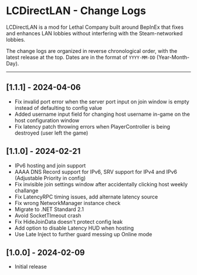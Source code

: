 # LCDirectLAN - Change Logs

LCDirectLAN is a mod for Lethal Company built around BepInEx that fixes and enhances LAN lobbies without interfering with the Steam-networked lobbies.

The change logs are organized in reverse chronological order, with the latest release at the top.
Dates are in the format of `YYYY-MM-DD` (Year-Month-Day).

----

## [1.1.1] - 2024-04-06
- Fix invalid port error when the server port input on join window is empty instead of defaulting to config value
- Added username input field for changing host username in-game on the host configuration window
- Fix latency patch throwing errors when PlayerController is being destroyed (user left the game)

## [1.1.0] - 2024-02-21
- IPv6 hosting and join support
- AAAA DNS Record support for IPv6, SRV support for IPv4 and IPv6 (Adjustable Priority in config)
- Fix invisible join settings window after accidentally clicking host weekly challange
- Fix LatencyRPC timing issues, add alternate latency source
- Fix wrong NetworkManager instance check
- Migrate to .NET Standard 2.1
- Avoid SocketTImeout crash
- Fix HideJoinData doesn't protect config leak
- Add option to disable Latency HUD when hosting
- Use Late Inject to further guard messing up Online mode

## [1.0.0] - 2024-02-09
- Initial release